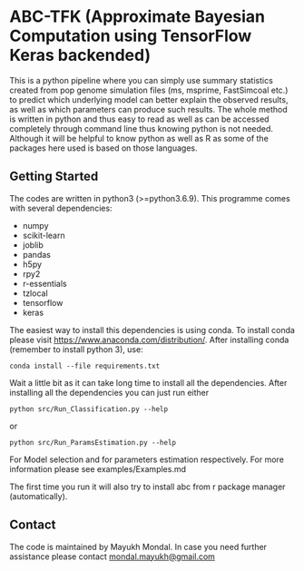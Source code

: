 # ABC-TFK (Approximate Bayesian Computation using TensorFlow Keras backended)
This is a python pipeline where you can simply use summary statistics created from pop genome simulation files (ms, msprime, FastSimcoal etc.) to predict which underlying model can better explain the observed results, as well as which parameters can produce such results. The whole method is written in python and thus easy to read as well as can be accessed completely through command line thus knowing python is not needed. Although it will be helpful to know python as well as R as some of the packages here used is based on those languages.  

## Getting Started
The codes are written in python3 (>=python3.6.9). This programme comes with several dependencies:

- numpy
- scikit-learn
- joblib
- pandas
- h5py
- rpy2
- r-essentials
- tzlocal
- tensorflow
- keras

The easiest way to install this dependencies is using conda. To install conda please visit <https://www.anaconda.com/distribution/>. After installing conda (remember to install python 3), use:
```
conda install --file requirements.txt
```
Wait a little bit as it can take long time to install all the dependencies. 
After installing all the dependencies you can just run either
```
python src/Run_Classification.py --help
```
or 
```
python src/Run_ParamsEstimation.py --help
```

For Model selection and for parameters estimation respectively. 
For more information please see examples/Examples.md

The first time you run it will also try to install abc from r package manager (automatically). 

## Contact 
The code is maintained by Mayukh Mondal. In case you need further assistance please contact <mondal.mayukh@gmail.com>
